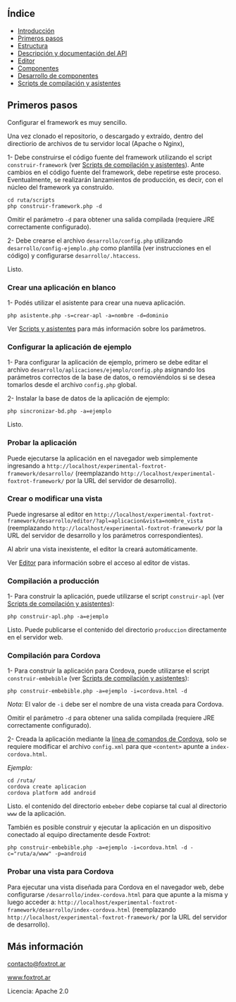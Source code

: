 ## Índice

- [Introducción](../README.md)
- [Primeros pasos](primeros-pasos.md)
- [Estructura](estructura.md)
- [Descripción y documentación del API](api.md)
- [Editor](editor.md)
- [Componentes](componentes.md)
- [Desarrollo de componentes](componentes-estructura.md)
- [Scripts de compilación y asistentes](scripts.md)

## Primeros pasos

Configurar el framework es muy sencillo.

Una vez clonado el repositorio, o descargado y extraído, dentro del directiorio de archivos de tu servidor local (Apache o Nginx),

1- Debe construirse el código fuente del framework utilizando el script `construir-framework` (ver [Scripts de compilación y asistentes](scripts.md)). Ante cambios en el código fuente del framework, debe repetirse este proceso. Eventualmente, se realizarán lanzamientos de producción, es decir, con el núcleo del framework ya construído.

	cd ruta/scripts
	php construir-framework.php -d

Omitir el parámetro `-d` para obtener una salida compilada (requiere JRE correctamente configurado).

2- Debe crearse el archivo `desarrollo/config.php` utilizando `desarrollo/config-ejemplo.php` como plantilla (ver instrucciones en el código) y configurarse `desarrollo/.htaccess`.

Listo.

### Crear una aplicación en blanco

1- Podés utilizar el asistente para crear una nueva aplicación.

    php asistente.php -s=crear-apl -a=nombre -d=dominio

Ver [Scripts y asistentes](scripts.md) para más información sobre los parámetros.

### Configurar la aplicación de ejemplo

1- Para configurar la aplicación de ejemplo, primero se debe editar el archivo `desarrollo/aplicaciones/ejemplo/config.php` asignando los parámetros correctos de la base de datos, o removiéndolos si se desea tomarlos desde el archivo `config.php` global.

2- Instalar la base de datos de la aplicación de ejemplo:

	php sincronizar-bd.php -a=ejemplo

Listo.

### Probar la aplicación

Puede ejecutarse la aplicación en el navegador web simplemente ingresando a `http://localhost/experimental-foxtrot-framework/desarrollo/` (reemplazando `http://localhost/experimental-foxtrot-framework/` por la URL del servidor de desarrollo).

### Crear o modificar una vista

Puede ingresarse al editor en `http://localhost/experimental-foxtrot-framework/desarrollo/editor/?apl=aplicacion&vista=nombre_vista` (reemplazando `http://localhost/experimental-foxtrot-framework/` por la URL del servidor de desarrollo y los parámetros correspondientes).

Al abrir una vista inexistente, el editor la creará automáticamente.

Ver [Editor](editor.md) para información sobre el acceso al editor de vistas.

### Compilación a producción

1- Para construir la aplicación, puede utilizarse el script `construir-apl` (ver [Scripts de compilación y asistentes](scripts.md)):

	php construir-apl.php -a=ejemplo

Listo. Puede publicarse el contenido del directorio `produccion` directamente en el servidor web.

### Compilación para Cordova

1- Para construir la aplicación para Cordova, puede utilizarse el script `construir-embebible` (ver [Scripts de compilación y asistentes](scripts.md)):

	php construir-embebible.php -a=ejemplo -i=cordova.html -d

*Nota:* El valor de `-i` debe ser el nombre de una vista creada para Cordova.

Omitir el parámetro `-d` para obtener una salida compilada (requiere JRE correctamente configurado).

2- Creada la aplicación mediante la [línea de comandos de Cordova](https://cordova.apache.org/docs/es/latest/guide/cli/), solo se requiere modificar el archivo `config.xml` para que `<content>` apunte a `index-cordova.html`.

*Ejemplo:*

    cd /ruta/
    cordova create aplicacion
    cordova platform add android

Listo. el contenido del directorio `embeber` debe copiarse tal cual al directorio `www` de la aplicación.

También es posible construir y ejecutar la aplicación en un dispositivo conectado al equipo directamente desde Foxtrot:

	php construir-embebible.php -a=ejemplo -i=cordova.html -d -c="ruta/a/www" -p=android

### Probar una vista para Cordova

Para ejecutar una vista diseñada para Cordova en el navegador web, debe configurarse `/desarrollo/index-cordova.html` para que apunte a la misma y luego acceder a: `http://localhost/experimental-foxtrot-framework/desarrollo/index-cordova.html` (reemplazando `http://localhost/experimental-foxtrot-framework/` por la URL del servidor de desarrollo).

## Más información

contacto@foxtrot.ar

www.foxtrot.ar

Licencia: Apache 2.0
